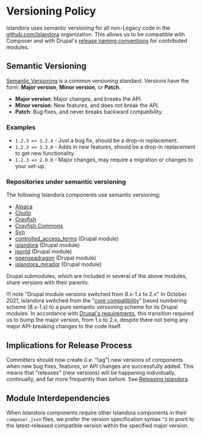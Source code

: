 # Versioning Policy

Islandora uses semantic versioning for all non-Legacy code in the [github.com/Islandora](https://github.com/Islandora) organization. This allows us to be compatible with Composer and with Drupal's [release naming conventions](https://www.drupal.org/node/1015226) for contributed modules.

## Semantic Versioning

[Semantic Versioning](https://semver.org/) is a common versioning standard. Versions have the form: **Major version**, **Minor version**, or **Patch**.

- **Major version**: Major changes, and breaks the API.
- **Minor version**: New features, and does not break the API.
- **Patch**: Bug fixes, and never breaks backward compatibility.

### Examples

* `1.2.3 => 1.2.4` - Just a bug fix, should be a drop-in replacement.
* `1.2.3 => 1.3.0` - Adds in new features, should be a drop-in replacement to get new functionality.
* `1.2.3 => 2.0.0` - Major changes, may require a migration or changes to your set-up.

### Repositories under semantic versioning

The following Islandora components use semantic versioning:

* [Alpaca](https://github.com/Islandora/Alpaca)
* [Chullo](https://github.com/Islandora/Chullo)
* [Crayfish](https://github.com/Islandora/Crayfish)
* [Crayfish Commons](https://github.com/Islandora/Crayfish-Commons)
* [Syn](https://github.com/Islandora/Syn)
* [controlled\_access\_terms](https://github.com/Islandora/controlled_access_terms) (Drupal module)
* [islandora](https://github.com/Islandora/islandora/tree/8.x-1.x) (Drupal module)
* [jsonld](https://github.com/Islandora/jsonld) (Drupal module)
* [openseadragon](https://github.com/Islandora/openseadragon) (Drupal module)
* [islandora\_mirador](https://github.com/Islandora/islandora_mirador) (Drupal module)

Drupal submodules, which are included in several of the above modules, share versions with their parents. 

!!! note "Drupal module versions switched from 8.x-1.x to 2.x"
    In October 2021, Islandora switched from the "[core compatibility](https://www.drupal.org/docs/8/understanding-drupal-version-numbers/what-do-version-numbers-mean-on-contributed-modules-and)" based numbering scheme (8.x-1.x) to a pure semantic versioning scheme for its Drupal modules. In accordance with [Drupal's requirements](https://www.drupal.org/node/1015226#semver-transition), this transition required us to bump the major version, from 1.x to 2.x, despite there not being any major API-breaking changes to the code itself.

## Implications for Release Process

Committers should now create (i.e. "tag") new versions of components when new bug fixes, features, or API changes are successfully added. This means that "releases" (new versions) will be happening individually, continually, and far more frequently than before. See [Releasing Islandora](../contributing/releasing-islandora.md).

## Module Interdependencies

When Islandora components require other Islandora components in their `composer.json` files, we prefer the version specification syntax `^2` to point to the latest-released compatible version within the specified major version.
